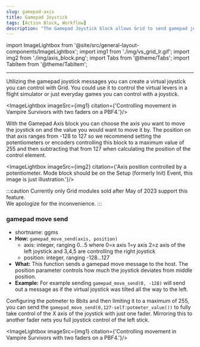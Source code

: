 ```yaml
---
slug: gamepad-axis
title: Gamepad Joystick
tags: [Action Block, Workflow]
description: "The Gamepad Joystick block allows Grid to send gamepad joystick axis messages to the host computer."
---
```


import ImageLightbox from '@site/src/general-layout-components/ImageLightbox';
import img1 from './img/vs_grid_lr.gif';
import img2 from './img/axis_block.png';
import Tabs from '@theme/Tabs';
import TabItem from '@theme/TabItem';

---

<Tabs queryString="tab">
  <TabItem value="About Gamepad Joystick" label="About Gamepad Joystick" default>

Utilizing the gamepad joystick messages you can create a virtual joystick you can control with Grid. You could use it to control the virtual levers in a flight simulator or just everyday games you can control with a joystick.

<ImageLightbox imageSrc={img1} citation={'Controlling movement in Vampire Survivors with two faders on a PBF4.'}/>

<!-- style={{width:300+'px'}}-->

With the Gamepad Axis block you can choose the axis you want to move the joystick on and the value you would want to move it by. The position on that axis ranges from -128 to 127 so we recommend setting the potentiometers or encoders controlling this block to a maximum value of 255 and then subtracting that from 127 when calculating the position of the control element.

<ImageLightbox imageSrc={img2} citation={'Axis position controlled by a potentiometer. Mode block should be on the Setup (formerly Init) Event, this image is just illustration.'}/>

:::caution
Currently only Grid modules sold after May of 2023 support this feature.  
We apologize for the inconvenience.
:::

</TabItem>
<TabItem value="Reference Manual Entry" label="Reference Manual Entry">

### gamepad move send

- shortname: ggms
- **How:** `gamepad_move_send(axis, position)`
  - axis: integer, ranging 0...5 where 0=x axis 1=y axis 2=z axis of the left joystick and 3,4,5 are controlling the right joystick
  - position: integer, ranging -128...127
- **What:** This function sends a gamepad move message to the host. The position parameter controls how much the joystick deviates from middle position.
- **Example:** For example sending `gamepad_move_send(0, -128)` will send out a message as if the virtual joystick was tilted all the way to the left.

Configuring the potmeter to 8bits and then limiting it to a maximum of 255, you can send the `gamepad_move_send(0,127-self:potmeter_value())` to fully take control of the X axis of the joystick with just one fader. Mirroring this to another fader nets you full joystick control of the left stick.

<ImageLightbox imageSrc={img1} citation={'Controlling movement in Vampire Survivors with two faders on a PBF4.'}/>

</TabItem>
</Tabs>
